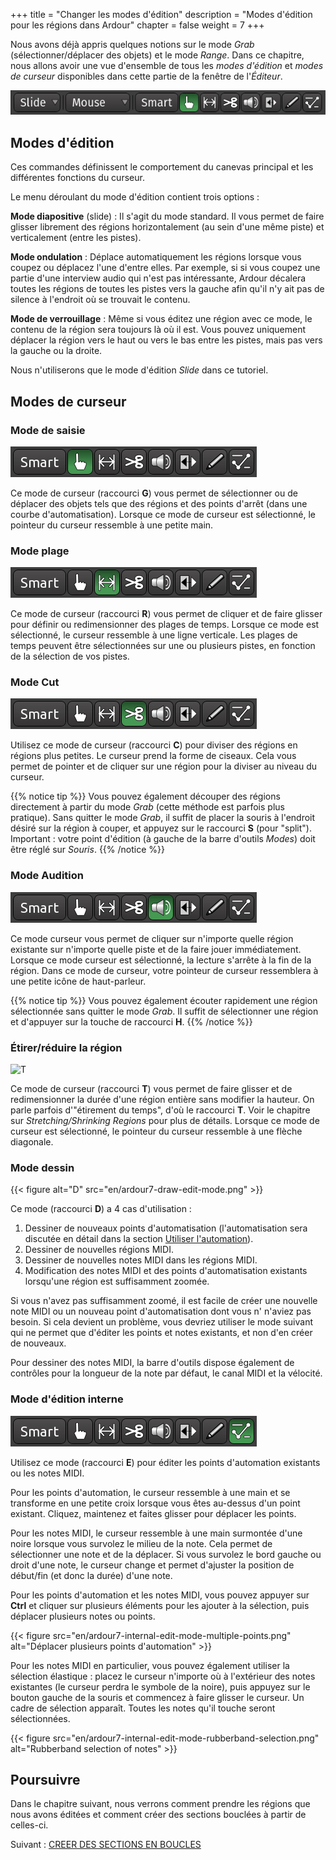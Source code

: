 +++
title = "Changer les modes d'édition" 
description = "Modes d'édition pour les régions dans Ardour"
chapter = false
weight = 7
+++

Nous avons déjà appris quelques notions sur le mode _Grab_ (sélectionner/déplacer des objets) et le mode _Range_.
Dans ce chapitre, nous allons avoir une vue d'ensemble de tous les _modes d'édition_ et _modes de curseur_ disponibles dans cette partie de la fenêtre de l'_Éditeur_.

![Modes d'édition Ardour](en/Ardour6_Edit_Modes_Cursor_Modes.png?width=30vw)

## Modes d'édition

Ces commandes définissent le comportement du canevas principal et les différentes fonctions du curseur.

Le menu déroulant du mode d'édition contient trois options :

**Mode diapositive** (slide)
: Il s'agit du mode standard. Il vous permet de faire glisser librement des régions
horizontalement (au sein d'une même piste) et verticalement (entre les pistes).

**Mode ondulation**
: Déplace automatiquement les régions lorsque vous coupez ou déplacez l'une d'entre elles. Par exemple, si
si vous coupez une partie d'une interview audio qui n'est pas intéressante, Ardour décalera toutes les régions de toutes les pistes vers la gauche afin qu'il n'y ait pas de silence à l'endroit où se trouvait le contenu.

**Mode de verrouillage**
: Même si vous éditez une région avec ce mode, le contenu de la région sera toujours là où il est. Vous pouvez uniquement déplacer la région vers le haut ou vers le bas entre les pistes, mais pas vers la gauche ou la droite.

Nous n'utiliserons que le mode d'édition _Slide_ dans ce tutoriel.

## Modes de curseur
### Mode de saisie

![G](en/ardour7-grab-edit-mode.png?width=20vw)

Ce mode de curseur (raccourci **G**) vous permet de sélectionner ou de déplacer des objets tels que des régions et des points d'arrêt (dans une courbe d'automatisation). Lorsque ce mode de curseur est sélectionné, le pointeur du curseur ressemble à une petite main.

### Mode plage

![R](en/ardour7-range-edit-mode.png?width=20vw)

Ce mode de curseur (raccourci **R**) vous permet de cliquer et de faire glisser pour définir ou redimensionner des plages de temps.
Lorsque ce mode est sélectionné, le curseur ressemble à une ligne verticale. Les plages de temps peuvent être sélectionnées sur une ou plusieurs pistes, en fonction de la sélection de vos pistes.

### Mode Cut

![C](en/ardour7-cut-edit-mode.png?width=20vw)

Utilisez ce mode de curseur (raccourci **C**) pour diviser des régions en régions plus petites. Le curseur prend la forme de ciseaux. Cela vous permet de pointer et de cliquer sur une région pour la diviser au niveau du curseur.

{{% notice tip %}}
Vous pouvez également découper des régions directement à partir du mode _Grab_ (cette méthode est parfois plus pratique).
Sans quitter le mode _Grab_, il suffit de placer la souris à l'endroit désiré sur la région à couper, et appuyez sur le raccourci **S** (pour "split").
Important : votre point d'édition (à gauche de la barre d'outils _Modes_) doit être réglé sur _Souris_.
{{% /notice %}}

### Mode Audition

![Audition](en/ardour7-audition-edit-mode.png?width=20vw)

Ce mode curseur vous permet de cliquer sur n'importe quelle région existante sur n'importe quelle piste et de la faire jouer immédiatement. Lorsque ce mode curseur est sélectionné, la lecture s'arrête à la fin de la région.
Dans ce mode de curseur, votre pointeur de curseur ressemblera à une petite icône de haut-parleur.

{{% notice tip %}}
Vous pouvez également écouter rapidement une région sélectionnée sans quitter le mode _Grab_.
Il suffit de sélectionner une région et d'appuyer sur la touche de raccourci **H**.
{{% /notice %}}

### Étirer/réduire la région

![T](ardour7-stretch-shrink-edit-mode.png?width=20vw)

Ce mode de curseur (raccourci **T**) vous permet de faire glisser et de redimensionner la durée d'une région entière sans modifier la hauteur. On parle parfois d'"étirement du temps", d'où le raccourci **T**. Voir le chapitre sur _Stretching/Shrinking Regions_ pour plus de détails.
Lorsque ce mode de curseur est sélectionné, le pointeur du curseur ressemble à une flèche diagonale.

### Mode dessin

{{< figure alt="D" src="en/ardour7-draw-edit-mode.png" >}}

Ce mode (raccourci **D**) a 4 cas d'utilisation :

1. Dessiner de nouveaux points d'automatisation (l'automatisation sera discutée en détail dans la section
[Utiliser l'automation](../../mixing-sessions/utiliser-automation/)).
2. Dessiner de nouvelles régions MIDI.
3. Dessiner de nouvelles notes MIDI dans les régions MIDI.
4. Modification des notes MIDI et des points d'automatisation existants lorsqu'une région est suffisamment zoomée.

Si vous n'avez pas suffisamment zoomé, il est facile de créer une nouvelle note MIDI ou un nouveau point d'automatisation dont vous n' n'aviez pas besoin. Si cela devient un problème, vous devriez utiliser le mode suivant qui ne permet que d'éditer les points et notes existants, et non d'en créer de nouveaux.

Pour dessiner des notes MIDI, la barre d'outils dispose également de contrôles pour la longueur de la note par défaut, le canal MIDI et la vélocité.

### Mode d'édition interne

![E](en/ardour7-internal-edit-mode.png?width=20vw)

Utilisez ce mode (raccourci **E**) pour éditer les points d'automation existants ou les notes MIDI.

Pour les points d'automation, le curseur ressemble à une main et se transforme en une petite croix lorsque vous êtes au-dessus d'un point existant. Cliquez, maintenez et faites glisser pour déplacer les points.

Pour les notes MIDI, le curseur ressemble à une main surmontée d'une noire lorsque vous survolez le milieu de la note.
Cela permet de sélectionner une note et de la déplacer. Si vous survolez le bord gauche ou droit d'une note, le curseur change et permet d'ajuster la position de début/fin (et donc la durée) d'une note.

Pour les points d'automation et les notes MIDI, vous pouvez appuyer sur **Ctrl** et cliquer sur plusieurs éléments pour les ajouter à la sélection, puis déplacer plusieurs notes ou points.

{{< figure src="en/ardour7-internal-edit-mode-multiple-points.png" alt="Déplacer plusieurs points d'automation" >}}

Pour les notes MIDI en particulier, vous pouvez également utiliser la sélection élastique : placez le curseur n'importe où à l'extérieur des notes existantes (le curseur perdra le symbole de la noire), puis appuyez sur le bouton gauche de la souris et commencez à faire glisser le curseur. Un cadre de sélection apparaît. Toutes les notes qu'il touche seront sélectionnées.

{{< figure src="en/ardour7-internal-edit-mode-rubberband-selection.png" alt="Rubberband selection of notes" >}}

## Poursuivre

Dans le chapitre suivant, nous verrons comment prendre les régions que nous avons éditées et comment créer des sections bouclées à partir de celles-ci.

Suivant : [CREER DES SECTIONS EN BOUCLES](../creating-looped-sections)